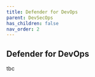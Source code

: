 ```yaml
---
title: Defender for DevOps
parent: DevSecOps
has_children: false
nav_order: 2
---
```


## Defender for DevOps

tbc